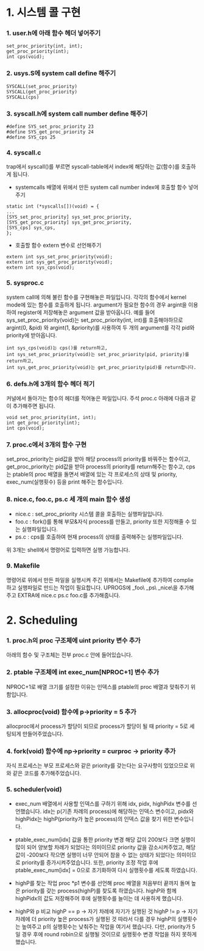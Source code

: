 # 1. 시스템 콜 구현

### 1. user.h에 아래 함수 헤더 넣어주기
```
set_proc_priority(int, int);
get_proc_priority(int);
int cps(void);
```

### 2. usys.S에 system call define 해주기
```
SYSCALL(set_proc_priority) 
SYSCALL(get_proc_priority) 
SYSCALL(cps)
```

### 3. syscall.h에 system call number define 해주기
```
#define SYS_set_proc_priority 23
#define SYS_get_proc_priority 24
#define SYS_cps 25
```

### 4. syscall.c
trap에서 syscall()를 부르면 syscall-table에서 index에 해당하는 값(함수)를 호출하게 됩니다.

- systemcalls 배열에 위에서 만든 system call number index에 호출할 함수 넣어주기
```
static int (*syscalls[])(void) = {
...
[SYS_set_proc_priority] sys_set_proc_priority,
[SYS_get_proc_priority] sys_get_proc_priority,
[SYS_cps] sys_cps,
};
```

- 호출할 함수 extern 변수로 선언해주기
```
extern int sys_set_proc_priority(void);
extern int sys_get_proc_priority(void);
extern int sys_cps(void);
```

### 5. sysproc.c
system call에 의해 불린 함수를 구현해놓은 파일입니다. 각각의 함수에서 kernel mode에 있는 함수를 호출하게 됩니다.
argument가 필요한 함수의 경우 argint을 이용하여 register에 저장해놓은 argument 값을 받아옵니다. 
예를 들어 sys_set_proc_priority(void)는 set_proc_priority(int, int)를 호출해야하므로 argint(0, &pid) 와 argint(1, &priority)를 사용하여 두 개의 argument를 각각 pid와 priority에 받아옵니다.

```
int sys_cps(void)는 cps()를 return하고,
int sys_set_proc_priority(void)는 set_proc_priority(pid, priority)를 return하고,
int sys_get_proc_priority(void)는 get_proc_priority(pid)를 return합니다.
```

### 6. defs.h에 3개의 함수 헤더 적기
커널에서 돌아가는 함수의 헤더를 적어놓은 파일입니다.
주석 proc.c 아래에 다음과 같이 추가해주면 됩니다.

```
void set_proc_priority(int, int);
int get_proc_priority(int);
int cps(void);
```

### 7. proc.c에서 3개의 함수 구현
set_proc_priority는 pid값을 받아 해당 process의 priority를 바꿔주는 함수이고,
get_proc_priority는 pid값을 받아 process의 priority를 return해주는 함수고,
cps는 ptable의 proc 배열을 돌면서 배열에 있는 각 프로세스의 상태 및 priority, exec_num(실행횟수) 등을 print 해주는 함수입니다.

### 8. nice.c, foo.c, ps.c 세 개의 main 함수 생성
- nice.c : set_proc_priority 시스템 콜을 호출하는 실행파일입니다.
- foo.c : fork()를 통해 부모&자식 process를 만들고, priority 또한 지정해줄 수 있는 실행파일입니다.
- ps.c : cps를 호출하여 현재 process의 상태를 출력해주는 실행파일입니다.

위 3개는 shell에서 명령어로 입력하면 실행 가능합니다.

### 9. Makefile
명령어로 위에서 만든 파일을 실행시켜 주긴 위해서는 Makefile에 추가하여 complie하고 실행파일로 만드는 작업이 필요합니다.
UPROGS에 _foo\ _ps\ _nice\을 추가해주고 EXTRA에 nice.c ps.c foo.c를 추가해줍니다. 


# 2. Scheduling

### 1. proc.h의 proc 구조체에 uint priority 변수 추가
아래의 함수 및 구조체는 전부 proc.c 안에 들어있습니다.

### 2. ptable 구조체에 int exec_num[NPROC+1] 변수 추가
NPROC+1로 배열 크기를 설정한 이유는 인덱스를 ptable의 proc 배열과 맞춰주기 위함입니다.  

### 3. allocproc(void) 함수에 p->priority = 5 추가
allocproc에서 process가 할당이 되므로 process가 할당이 될 때 priority = 5로 세팅되게 만들어주었습니다.

### 4. fork(void) 함수에 np->priority = curproc -> priority 추가
자식 프로세스는 부모 프로세스와 같은 priority를 갖는다는 요구사항이 있었으므로 위와 같은 코드를 추가해주었습니다.

### 5. scheduler(void)

- exec_num 배열에서 사용할 인덱스를 구하기 위해 idx, pidx, highPidx 변수를 선언했습니다.
idx는 p(기존 차례의 process)에 해당하는 인덱스 변수이고,
pidx와 highPidx는 highP(priority가 높은 process)의 인덱스 값을 찾기 위한 변수입니다.

- ptable_exec_num[idx] 값을 통한 priority 변경
해당 값이 200보다 크면 실행이 많이 되어 양보할 차례가 되었다는 의미이므로 priority 값을 감소시켜주었고,
해당 값이 -200보다 작으면 실행이 너무 안되어 참을 수 없는 상태가 되었다는 의미이므로 priority를 증가시켜주었습니다.
또한, priority 조정 작업 후에 ptable_exec_num[idx] = 0으로 초기화하여 다시 실행횟수를 세도록 하였습니다.

- highP를 찾는 작업
proc *p1 변수를 선언해 proc 배열을 처음부터 끝까지 돌며 높은 priority를 갖는 process(highP)를 찾도록 하였습니다.
highP와 함께 highPidx의 값도 저장해주어 후에 실행횟수를 늘이는 데 사용하게 했습니다.

- highP와 p 비교
highP == p -> 자기 차례에 자기가 실행된 것 
highP != p -> 자기 차례에 더 priority 높은 process가 실행된 것
따라서 다를 경우 highP의 실행횟수는 높여주고 p의 실행횟수는 낮춰주는 작업을 여기서 했습니다.
다만, priority가 5일 경우 후에 round robin으로 실행될 것이므로 실행횟수 변경 작업을 하지 못하게 했습니다.
